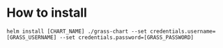 # How to install

`helm install [CHART_NAME] ./grass-chart --set credentials.username=[GRASS_USERNAME] --set credentials.password=[GRASS_PASSWORD]`
